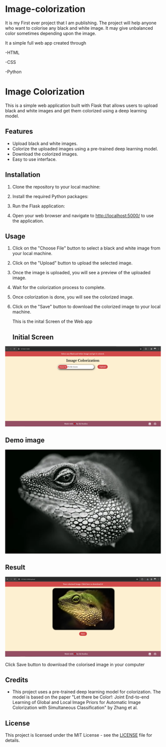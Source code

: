 # Image-colorization
It is my First ever project that I am publishing. The project will help anyone who want to colorise any black and white image.  It may give unbalanced color sometimes depending upon the image.


It a simple full web app created through

-HTML

-CSS

-Python

# Image Colorization

This is a simple web application built with Flask that allows users to upload black and white images and get them colorized using a deep learning model.

## Features

- Upload black and white images.
- Colorize the uploaded images using a pre-trained deep learning model.
- Download the colorized images.
- Easy to use interface.

## Installation

1. Clone the repository to your local machine:


2. Install the required Python packages:


3. Run the Flask application:


4. Open your web browser and navigate to [http://localhost:5000/](http://localhost:5000/) to use the application.

## Usage

1. Click on the "Choose File" button to select a black and white image from your local machine.
2. Click on the "Upload" button to upload the selected image.
3. Once the image is uploaded, you will see a preview of the uploaded image.
4. Wait for the colorization process to complete.
5. Once colorization is done, you will see the colorized image.
6. Click on the "Save" button to download the colorized image to your local machine.


   This is the inital Screen of the Web app
   
   ## Initial Screen
   
![Initial screen](https://github.com/AbidKhan01ak/Image-colorisation/blob/ee867cc6b8775dbc30225c2376708966b2945313/initialScreen.png)

## Demo image

![Demo image](https://github.com/AbidKhan01ak/Image-colorisation/blob/bdf753bbef78979075ca5d61da0ee36534078fd8/demo.jpg)



## Result

![Result](https://github.com/AbidKhan01ak/Image-colorisation/blob/79b5511cb008ec64c13f0427c532982ba77f4756/result.png)

Click Save button to download the colorised image in your computer

## Credits

- This project uses a pre-trained deep learning model for colorization. The model is based on the paper "Let there be Color!: Joint End-to-end Learning of Global and Local Image Priors for Automatic Image Colorization with Simultaneous Classification" by Zhang et al.

## License

This project is licensed under the MIT License - see the [LICENSE](LICENSE) file for details.

